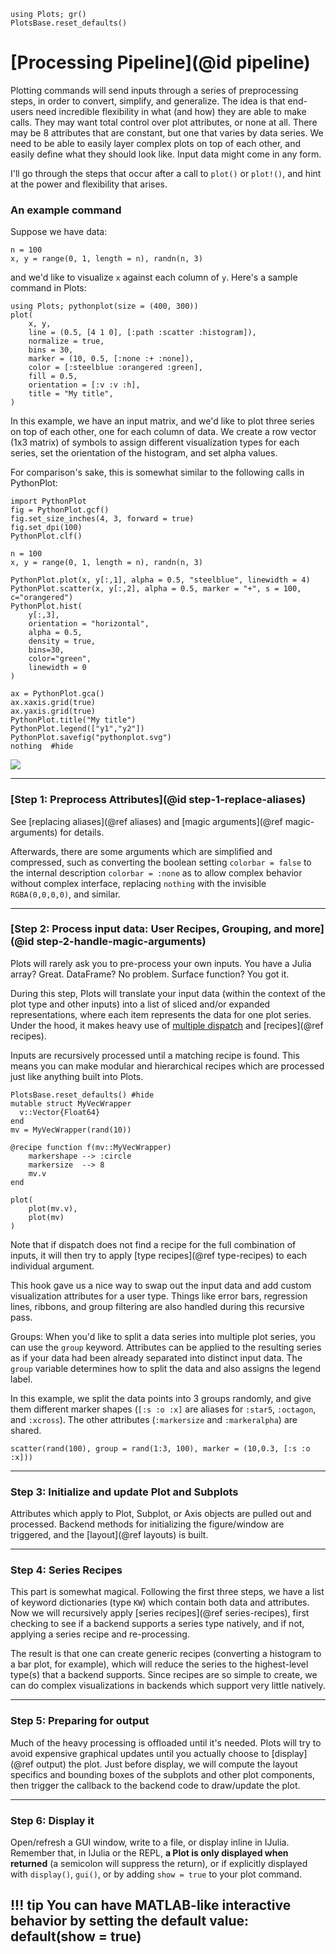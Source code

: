 ```@setup pipeline
using Plots; gr()
PlotsBase.reset_defaults()
```

# [Processing Pipeline](@id pipeline)
Plotting commands will send inputs through a series of preprocessing steps, in order to convert, simplify, and generalize. The idea is that end-users need incredible flexibility in what (and how) they are able to make calls.  They may want total control over plot attributes, or none at all.  There may be 8 attributes that are constant, but one that varies by data series.  We need to be able to easily layer complex plots on top of each other, and easily define what they should look like.  Input data might come in any form.

I'll go through the steps that occur after a call to `plot()` or `plot!()`, and hint at the power and flexibility that arises.

### An example command
Suppose we have data:

```@example pipeline; continued = true
n = 100
x, y = range(0, 1, length = n), randn(n, 3)
```

and we'd like to visualize `x` against each column of `y`.  Here's a sample command in Plots:

```@example pipeline
using Plots; pythonplot(size = (400, 300))
plot(
    x, y,
    line = (0.5, [4 1 0], [:path :scatter :histogram]),
    normalize = true,
    bins = 30,
    marker = (10, 0.5, [:none :+ :none]),
    color = [:steelblue :orangered :green],
    fill = 0.5,
    orientation = [:v :v :h],
    title = "My title",
)
```

In this example, we have an input matrix, and we'd like to plot three series on top of each other, one for each column of data.
We create a row vector (1x3 matrix) of symbols to assign different visualization types for each series, set the orientation of the histogram, and set
alpha values.

For comparison's sake, this is somewhat similar to the following calls in PythonPlot:

```@example pipeline
import PythonPlot
fig = PythonPlot.gcf()
fig.set_size_inches(4, 3, forward = true)
fig.set_dpi(100)
PythonPlot.clf()

n = 100
x, y = range(0, 1, length = n), randn(n, 3)

PythonPlot.plot(x, y[:,1], alpha = 0.5, "steelblue", linewidth = 4)
PythonPlot.scatter(x, y[:,2], alpha = 0.5, marker = "+", s = 100, c="orangered")
PythonPlot.hist(
    y[:,3],
    orientation = "horizontal",
    alpha = 0.5,
    density = true,
    bins=30,
    color="green",
    linewidth = 0
)

ax = PythonPlot.gca()
ax.xaxis.grid(true)
ax.yaxis.grid(true)
PythonPlot.title("My title")
PythonPlot.legend(["y1","y2"])
PythonPlot.savefig("pythonplot.svg")
nothing  #hide
```
![](pythonplot.svg)

---

### [Step 1: Preprocess Attributes](@id step-1-replace-aliases)
See [replacing aliases](@ref aliases) and [magic arguments](@ref magic-arguments) for details.

Afterwards, there are some arguments which are simplified and compressed, such as converting the boolean setting `colorbar = false` to the internal description `colorbar = :none` as to allow complex behavior without complex interface, replacing `nothing` with the invisible `RGBA(0,0,0,0)`, and similar.

---

### [Step 2: Process input data: User Recipes, Grouping, and more](@id step-2-handle-magic-arguments)
Plots will rarely ask you to pre-process your own inputs.  You have a Julia array? Great.  DataFrame? No problem.  Surface function? You got it.

During this step, Plots will translate your input data (within the context of the plot type and other inputs) into a list of sliced and/or expanded representations,
where each item represents the data for one plot series.  Under the hood, it makes heavy use of [multiple dispatch](https://docs.julialang.org/en/release-0.4/manual/methods/) and [recipes](@ref recipes).

Inputs are recursively processed until a matching recipe is found.  This means you can make modular and hierarchical recipes which are processed just like anything built into Plots.

```@example pipeline
PlotsBase.reset_defaults() #hide
mutable struct MyVecWrapper
  v::Vector{Float64}
end
mv = MyVecWrapper(rand(10))

@recipe function f(mv::MyVecWrapper)
    markershape --> :circle
    markersize  --> 8
    mv.v
end

plot(
    plot(mv.v),
    plot(mv)
)
```

Note that if dispatch does not find a recipe for the full combination of inputs, it will then try to apply [type recipes](@ref type-recipes) to each individual argument.

This hook gave us a nice way to swap out the input data and add custom visualization attributes for a user type.  Things like error bars, regression lines, ribbons, and group filtering are also handled during this recursive pass.

Groups: When you'd like to split a data series into multiple plot series, you can use the `group` keyword.  Attributes can be applied to the resulting series as if your data had been already separated into distinct input data.  The `group` variable determines how to split the data and also assigns the legend label.

In this example, we split the data points into 3 groups randomly, and give them different marker shapes (`[:s :o :x]` are aliases for `:star5`, `:octagon`, and `:xcross`). The other attributes (`:markersize` and `:markeralpha`) are shared.

```@example pipeline
scatter(rand(100), group = rand(1:3, 100), marker = (10,0.3, [:s :o :x]))
```

---

### Step 3:  Initialize and update Plot and Subplots
Attributes which apply to Plot, Subplot, or Axis objects are pulled out and processed.  Backend methods for initializing the figure/window are triggered, and the [layout](@ref layouts) is built.

---

### Step 4: Series Recipes
This part is somewhat magical.  Following the first three steps, we have a list of keyword dictionaries (type `KW`) which contain both data and attributes.  Now we will recursively apply [series recipes](@ref series-recipes), first checking to see if a backend supports a series type natively, and if not, applying a series recipe and re-processing.

The result is that one can create generic recipes (converting a histogram to a bar plot, for example), which will reduce the series to the highest-level type(s) that a backend supports.  Since recipes are so simple to create, we can do complex visualizations in backends which support very little natively.

---

### Step 5: Preparing for output
Much of the heavy processing is offloaded until it's needed.  Plots will try to avoid expensive graphical updates until you actually choose to [display](@ref output) the plot.  Just before display, we will compute the layout specifics and bounding boxes of the subplots and other plot components, then trigger the callback to the backend code to draw/update the plot.

---

### Step 6: Display it
Open/refresh a GUI window, write to a file, or display inline in IJulia.  Remember that, in IJulia or the REPL, **a Plot is only displayed when returned** (a semicolon will suppress the return), or if explicitly displayed with `display()`, `gui()`, or by adding `show = true` to your plot command.

!!! tip
    You can have MATLAB-like interactive behavior by setting the default value: default(show = true)
---

